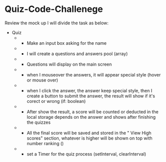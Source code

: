 # Quiz-Code-Challenege
Review the mock up I will divide the task as below:

* Quiz
    * * Make an input box asking for the name
    * * I will create a questions and answers pool (array)
    * * Questions will display on the main screen 
    * * when I mouseover the answers, it will appear special style (hover or mouse over)
    * * when I click the answer, the answer keep special style, then I create a button to submit the answer, the result will show if it's corect or wrong (if: boolean)
    * * After show the result, a score will be counted or deducted in the local storage depends on the answer and shows after finishing the quizzes
    * * All the final score will be saved and stored in the " View High scores" section, whatever is higher will be shown on top with number ranking ()
    * * set a Timer for the quiz process (setInterval, clearInterval)
    

    
